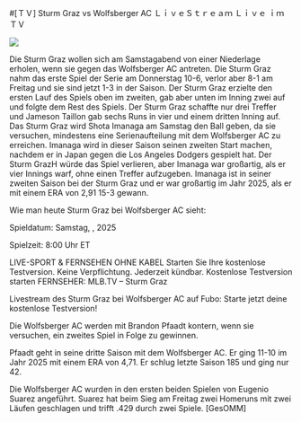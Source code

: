 #[ＴＶ] Sturm Graz vs Wolfsberger AC ＬｉｖｅＳｔｒｅａｍ Ｌｉｖｅ ｉｍ ＴＶ  
  
  
[![](https://i.imgur.com/qSNzIqt.png)](https://movie.rssnews.media/orImtTBh.php)  
  
Die Sturm Graz wollen sich am Samstagabend von einer Niederlage erholen, wenn sie gegen das Wolfsberger AC antreten. Die Sturm Graz nahm das erste Spiel der Serie am Donnerstag 10-6, verlor aber 8-1 am Freitag und sie sind jetzt 1-3 in der Saison. Der Sturm Graz erzielte den ersten Lauf des Spiels oben im zweiten, gab aber unten im Inning zwei auf und folgte dem Rest des Spiels. Der Sturm Graz schaffte nur drei Treffer und Jameson Taillon gab sechs Runs in vier und einem dritten Inning auf. Das Sturm Graz wird Shota Imanaga am Samstag den Ball geben, da sie versuchen, mindestens eine Serienaufteilung mit dem Wolfsberger AC zu erreichen. Imanaga wird in dieser Saison seinen zweiten Start machen, nachdem er in Japan gegen die Los Angeles Dodgers gespielt hat. Der Sturm GrazH würde das Spiel verlieren, aber Imanaga war großartig, als er vier Innings warf, ohne einen Treffer aufzugeben. Imanaga ist in seiner zweiten Saison bei der Sturm Graz und er war großartig im Jahr 2025, als er mit einem ERA von 2,91 15-3 gewann.

Wie man heute Sturm Graz bei Wolfsberger AC sieht:

Spieldatum: Samstag, , 2025

Spielzeit: 8:00 Uhr ET

LIVE-SPORT & FERNSEHEN OHNE KABEL
Starten Sie Ihre kostenlose Testversion. Keine Verpflichtung. Jederzeit kündbar.
Kostenlose Testversion starten
FERNSEHER: MLB.TV – Sturm Graz

Livestream des Sturm Graz bei Wolfsberger AC auf Fubo: Starte jetzt deine kostenlose Testversion!

Die Wolfsberger AC werden mit Brandon Pfaadt kontern, wenn sie versuchen, ein zweites Spiel in Folge zu gewinnen.

Pfaadt geht in seine dritte Saison mit dem Wolfsberger AC. Er ging 11-10 im Jahr 2025 mit einem ERA von 4,71. Er schlug letzte Saison 185 und ging nur 42.

Die Wolfsberger AC wurden in den ersten beiden Spielen von Eugenio Suarez angeführt. Suarez hat beim Sieg am Freitag zwei Homeruns mit zwei Läufen geschlagen und trifft .429 durch zwei Spiele. [GesOMM]